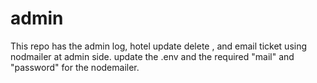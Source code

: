 # admin
This repo has the admin log, hotel update delete , and email ticket using nodmailer at admin side.
update the .env and the required "mail" and "password" for the nodemailer.
